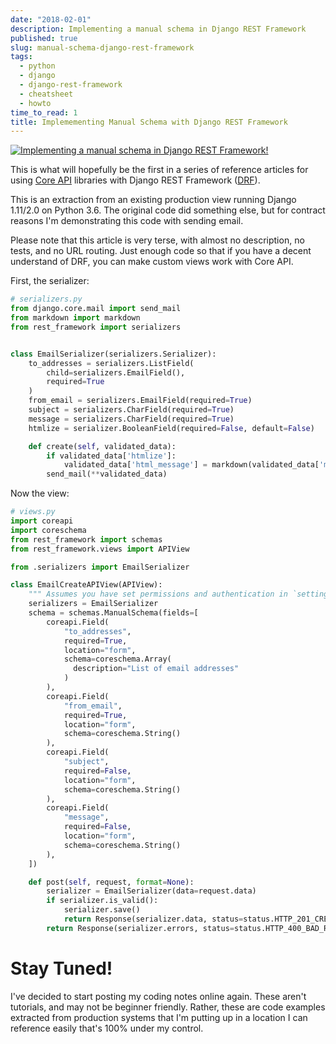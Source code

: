 ```yaml
---
date: "2018-02-01"
description: Implementing a manual schema in Django REST Framework
published: true
slug: manual-schema-django-rest-framework
tags:
  - python
  - django
  - django-rest-framework
  - cheatsheet
  - howto
time_to_read: 1
title: Implemementing Manual Schema with Django REST Framework
---
```


[![Implementing a manual schema in Django REST Framework!](/images/drf.png)](/manual-schema-django-rest-framework.html)

This is what will hopefully be the first in a series of reference
articles for using [Core API](https://www.coreapi.org/) libraries with
Django REST Framework ([DRF](https://www.django-rest-framework.org/)).

This is an extraction from an existing production view running Django
1.11/2.0 on Python 3.6. The original code did something else, but for
contract reasons I'm demonstrating this code with sending email.

Please note that this article is very terse, with almost no description,
no tests, and no URL routing. Just enough code so that if you have a
decent understand of DRF, you can make custom views work with Core API.

First, the serializer:

```python
# serializers.py
from django.core.mail import send_mail
from markdown import markdown
from rest_framework import serializers


class EmailSerializer(serializers.Serializer):
    to_addresses = serializers.ListField(
        child=serializers.EmailField(),
        required=True
    )
    from_email = serializers.EmailField(required=True)
    subject = serializers.CharField(required=True)
    message = serializers.CharField(required=True)
    htmlize = serializer.BooleanField(required=False, default=False)

    def create(self, validated_data):
        if validated_data['htmlize']:
            validated_data['html_message'] = markdown(validated_data['message'])
        send_mail(**validated_data)
```

Now the view:

```Python
# views.py
import coreapi
import coreschema
from rest_framework import schemas
from rest_framework.views import APIView

from .serializers import EmailSerializer

class EmailCreateAPIView(APIView):
    """ Assumes you have set permissions and authentication in `settings.py`"""
    serializers = EmailSerializer
    schema = schemas.ManualSchema(fields=[
        coreapi.Field(
            "to_addresses",
            required=True,
            location="form",
            schema=coreschema.Array(
              description="List of email addresses"
            )
        ),
        coreapi.Field(
            "from_email",
            required=True,
            location="form",
            schema=coreschema.String()
        ),
        coreapi.Field(
            "subject",
            required=False,
            location="form",
            schema=coreschema.String()
        ),
        coreapi.Field(
            "message",
            required=False,
            location="form",
            schema=coreschema.String()
        ),
    ])

    def post(self, request, format=None):
        serializer = EmailSerializer(data=request.data)
        if serializer.is_valid():
            serializer.save()
            return Response(serializer.data, status=status.HTTP_201_CREATED)
        return Response(serializer.errors, status=status.HTTP_400_BAD_REQUEST)
```

# Stay Tuned!

I've decided to start posting my coding notes online again. These
aren't tutorials, and may not be beginner friendly. Rather, these are
code examples extracted from production systems that I'm putting up in
a location I can reference easily that's 100% under my control.
